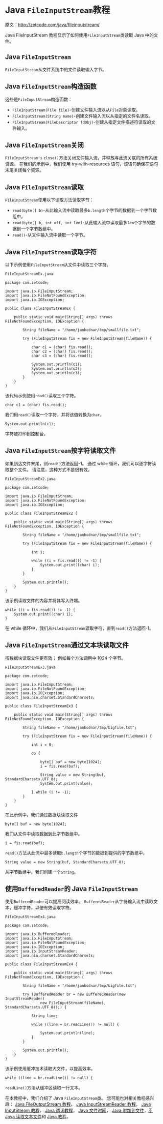 # Java `FileInputStream`教程

原文：http://zetcode.com/java/fileinputstream/

Java FileInputStream 教程显示了如何使用`FileInputStream`类读取 Java 中的文件。

## Java `FileInputStream`

`FileInputStream`从文件系统中的文件读取输入字节。

## Java `FileInputStream`构造函数

这些是`FileInputStream`构造函数：

*   `FileInputStream(File file)`-创建文件输入流以从`File`对象读取。
*   `FileInputStream(String name)`-创建文件输入流以从指定的文件名读取。
*   `FileInputStream(FileDescriptor fdObj)`-创建从指定文件描述符读取的文件输入。

## Java `FileInputStream`关闭

`FileInputStream's` `close()`方法关闭文件输入流，并释放与此流关联的所有系统资源。 在我们的示例中，我们使用 try-with-resources 语句，该语句确保在语句末尾关闭每个资源。

## Java `FileInputStream`读取

`FileInputStream`使用以下读取方法读取字节：

*   `read(byte[] b)`-从此输入流中读取最多`b.length`个字节的数据到一个字节数组中。
*   `read(byte[] b, int off, int len)`-从此输入流中读取最多`len`个字节的数据到一个字节数组中。
*   `read()`-从文件输入流中读取一个字节。

## Java `FileInputStream`读取字符

以下示例使用`FileInputStream`从文件中读取三个字符。

`FileInputStreamEx.java`

```
package com.zetcode;

import java.io.FileInputStream;
import java.io.FileNotFoundException;
import java.io.IOException;

public class FileInputStreamEx {

    public static void main(String[] args) throws FileNotFoundException, IOException {

        String fileName = "/home/janbodnar/tmp/smallfile.txt";

        try (FileInputStream fis = new FileInputStream(fileName)) {

            char c1 = (char) fis.read();
            char c2 = (char) fis.read();
            char c3 = (char) fis.read();

            System.out.println(c1);
            System.out.println(c2);
            System.out.println(c3);
        }
    }
}

```

该代码示例使用`read()`读取三个字符。

```
char c1 = (char) fis.read();

```

我们用`read()`读取一个字符，并将该值转换为`char`。

```
System.out.println(c1);

```

字符被打印到控制台。

## Java `FileInputStream`按字符读取文件

如果到达文件末尾，则`read()`方法返回-1。 通过 while 循环，我们可以逐字符读取整个文件。 请注意，这种方式不是很有效。

`FileInputStreamEx2.java`

```
package com.zetcode;

import java.io.FileInputStream;
import java.io.FileNotFoundException;
import java.io.IOException;

public class FileInputStreamEx2 {

    public static void main(String[] args) throws FileNotFoundException, IOException {

        String fileName = "/home/janbodnar/tmp/smallfile.txt";

        try (FileInputStream fis = new FileInputStream(fileName)) {

            int i; 

            while ((i = fis.read()) != -1) {
                System.out.print((char) i);
            }
        }        

        System.out.println();
    }
}

```

该示例读取文件的内容并将其写入终端。

```
while ((i = fis.read()) != -1) {
    System.out.print((char) i);
}

```

在 while 循环中，我们从`FileInputStream`读取字符，直到`read()`方法返回-1。

## Java `FileInputStream`通过文本块读取文件

按数据块读取文件更有效； 例如每个方法调用中 1024 个字节。

`FileInputStreamEx3.java`

```
package com.zetcode;

import java.io.FileInputStream;
import java.io.FileNotFoundException;
import java.io.IOException;
import java.nio.charset.StandardCharsets;

public class FileInputStreamEx3 {

    public static void main(String[] args) throws FileNotFoundException, IOException {

        String fileName = "/home/janbodnar/tmp/bigfile.txt";

        try (FileInputStream fis = new FileInputStream(fileName)) {

            int i = 0;

            do {

                byte[] buf = new byte[1024];
                i = fis.read(buf);

                String value = new String(buf, StandardCharsets.UTF_8);
                System.out.print(value);

            } while (i != -1);
        }
    }
}

```

在此示例中，我们通过数据块读取文件

```
byte[] buf = new byte[1024];

```

我们从文件中读取数据到此字节数组中。

```
i = fis.read(buf);

```

`read()`方法从此流中最多读取`b.length`个字节的数据到提供的字节数组中。

```
String value = new String(buf, StandardCharsets.UTF_8);

```

从字节数组中，我们创建一个`String`。

## 使用`BufferedReader`的 Java `FileInputStream`

使用`BufferedReader`可以提高阅读效率。 `BufferedReader`从字符输入流中读取文本，缓冲字符，以便有效读取字符。

`FileInputStreamEx4.java`

```
package com.zetcode;

import java.io.BufferedReader;
import java.io.FileInputStream;
import java.io.FileNotFoundException;
import java.io.IOException;
import java.io.InputStreamReader;
import java.nio.charset.StandardCharsets;

public class FileInputStreamEx4 {

    public static void main(String[] args) throws FileNotFoundException, IOException {

        String fileName = "/home/janbodnar/tmp/bigfile.txt";

        try (BufferedReader br = new BufferedReader(new InputStreamReader(
                new FileInputStream(fileName), StandardCharsets.UTF_8));) {

            String line;

            while ((line = br.readLine()) != null) {

                System.out.println(line);
            }
        }

        System.out.println();
    }
}

```

该示例使用缓冲技术读取大文件，以提高效率。

```
while ((line = br.readLine()) != null) {

```

`readLine()`方法从缓冲区读取一行文本。

在本教程中，我们介绍了 Java `FileInputStream`类。 您可能也对相关教程感兴趣： [Java FileOutputStream 教程](/java/fileoutputstream/)， [Java InputStreamReader 教程](/java/inputstreamreader/)， [Java InputStream 教程](/java/inputstream/)， [Java 谓词教程](/java/predicate/)， [Java 文件时间](/articles/javafiletime/)， [Java 附加到文件](/articles/javaappendtofile/)，[用 Java 读取文本文件](/articles/javareadtext/)和 [Java 教程](/lang/java/)。